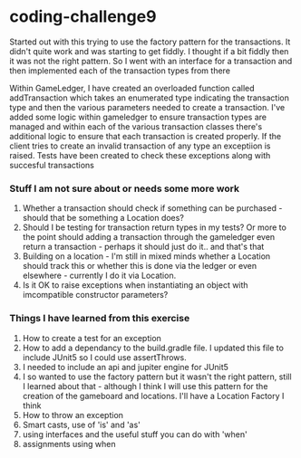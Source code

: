 # coding-challenge9
Started out with this trying to use the factory pattern for the transactions. It didn't quite work and was starting to get fiddly.
I thought if a bit fiddly then it was not the right pattern. So I went with an interface for a transaction and then implemented each of the transaction types from there

Within GameLedger, I have created an overloaded function called addTransaction which takes an enumerated type indicating the transaction type and then the various parameters needed to create a transaction. I've added some logic within gameledger to ensure transaction types are managed and within each of the various transaction classes there's additional logic to ensure that each transaction is created properly. If the client tries to create an invalid transaction of any type an exceptiion is raised. Tests have been created to check these exceptions along with succesful transactions

### Stuff I am not sure about or needs some more work

1. Whether a transaction should check if something can be purchased - should that be something a Location does?
2. Should I be testing for transaction return types in my tests? Or more to the point should adding a transaction through the gameledger even return a transaction - perhaps it should just do it.. and that's that
3. Building on a location - I'm still in mixed minds whether a Location should track this or whether 
this is done via the ledger or even elsewhere - currently I do it via Location.
4. Is it OK to raise exceptions when instantiating an object with imcompatible constructor parameters?

### Things I have learned from this exercise

1. How to create a test for an exception
2. How to add a dependancy to the build.gradle file. I updated this file to include JUnit5 so I could use  assertThrows. 
3. I needed to include an api and jupiter engine for JUnit5
4. I so wanted to use the factory pattern but it wasn't the right pattern, still I learned about that - although I think I will use this pattern for the creation of the gameboard and locations. I'll have a Location Factory I think
5. How to throw an exception
6. Smart casts, use of 'is' and 'as'
7. using interfaces and the useful stuff you can do with 'when'
8. assignments using when
